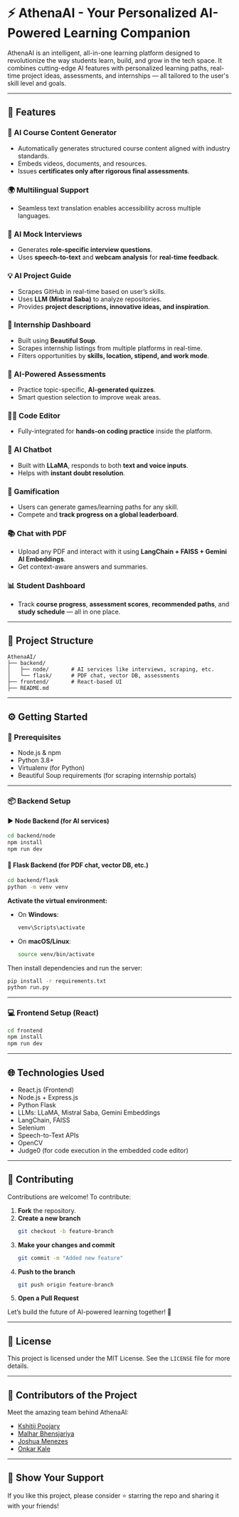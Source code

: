 # ⚡ AthenaAI - Your Personalized AI-Powered Learning Companion

AthenaAI is an intelligent, all-in-one learning platform designed to revolutionize the way students learn, build, and grow in the tech space. It combines cutting-edge AI features with personalized learning paths, real-time project ideas, assessments, and internships — all tailored to the user's skill level and goals.

---

## 🚀 Features

### 🧠 AI Course Content Generator
- Automatically generates structured course content aligned with industry standards.
- Embeds videos, documents, and resources.
- Issues **certificates only after rigorous final assessments**.

### 🌍 Multilingual Support
- Seamless text translation enables accessibility across multiple languages.
  
### 🎤 AI Mock Interviews
- Generates **role-specific interview questions**.
- Uses **speech-to-text** and **webcam analysis** for **real-time feedback**.

### 💡 AI Project Guide
- Scrapes GitHub in real-time based on user’s skills.
- Uses **LLM (Mistral Saba)** to analyze repositories.
- Provides **project descriptions, innovative ideas, and inspiration**.

### 🎯 Internship Dashboard
- Built using **Beautiful Soup**.
- Scrapes internship listings from multiple platforms in real-time.
- Filters opportunities by **skills, location, stipend, and work mode**.

### 🧪 AI-Powered Assessments
- Practice topic-specific, **AI-generated quizzes**.
- Smart question selection to improve weak areas.

### 🧑‍💻 Code Editor
- Fully-integrated for **hands-on coding practice** inside the platform.

### 🤖 AI Chatbot
- Built with **LLaMA**, responds to both **text and voice inputs**.
- Helps with **instant doubt resolution**.

### 🎩 Gamification
- Users can generate games/learning paths for any skill.
- Compete and **track progress on a global leaderboard**.

### 📚 Chat with PDF
- Upload any PDF and interact with it using **LangChain + FAISS + Gemini AI Embeddings**.
- Get context-aware answers and summaries.

### 📊 Student Dashboard
- Track **course progress**, **assessment scores**, **recommended paths**, and **study schedule** — all in one place.

---

## 🧹 Project Structure

```
AthenaAI/
├── backend/
│   ├── node/       # AI services like interviews, scraping, etc.
│   └── flask/      # PDF chat, vector DB, assessments
├── frontend/       # React-based UI
├── README.md
```

---

## ⚙️ Getting Started

### 🔧 Prerequisites

- Node.js & npm
- Python 3.8+
- Virtualenv (for Python)
- Beautiful Soup requirements (for scraping internship portals)

---

### 📦 Backend Setup

#### ▶ Node Backend (for AI services)

```bash
cd backend/node
npm install
npm run dev
```

#### 🐍 Flask Backend (for PDF chat, vector DB, etc.)

```bash
cd backend/flask
python -m venv venv
```

**Activate the virtual environment:**

- On **Windows**:
  ```bash
  venv\Scripts\activate
  ```

- On **macOS/Linux**:
  ```bash
  source venv/bin/activate
  ```

Then install dependencies and run the server:

```bash
pip install -r requirements.txt
python run.py
```

---

### 💻 Frontend Setup (React)

```bash
cd frontend
npm install
npm run dev
```

---

## 🌐 Technologies Used

- React.js (Frontend)
- Node.js + Express.js
- Python Flask
- LLMs: LLaMA, Mistral Saba, Gemini Embeddings
- LangChain, FAISS
- Selenium
- Speech-to-Text APIs
- OpenCV 
- Judge0 (for code execution in the embedded code editor)

---

## 🤝 Contributing

Contributions are welcome! To contribute:

1. **Fork** the repository.
2. **Create a new branch**  
   ```bash
   git checkout -b feature-branch
   ```
3. **Make your changes and commit**  
   ```bash
   git commit -m "Added new feature"
   ```
4. **Push to the branch**  
   ```bash
   git push origin feature-branch
   ```
5. **Open a Pull Request**

Let’s build the future of AI-powered learning together! 🚀

---

## 📄 License

This project is licensed under the MIT License. See the `LICENSE` file for more details.

---

## 👥 Contributors of the Project

Meet the amazing team behind AthenaAI:

- [Kshitij Poojary](https://github.com/Kshitij04Poojary)
- [Malhar Bhensjariya](https://github.com/Malhar-Bhensjariya)
- [Joshua Menezes](https://github.com/jm12312)
- [Onkar Kale](https://github.com/OnkarKale1405)

---

## 🌟 Show Your Support

If you like this project, please consider ⭐ starring the repo and sharing it with your friends!

